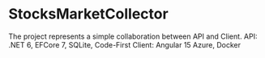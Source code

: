# StocksMarketCollector
The project represents a simple collaboration between API and Client.
API: .NET 6, EFCore 7, SQLite, Code-First
Client: Angular 15
Azure, Docker
